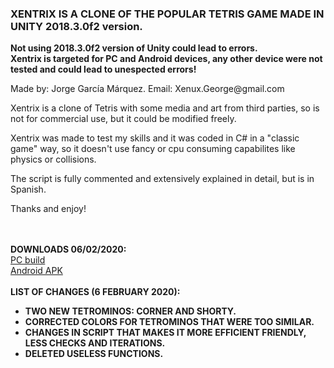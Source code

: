 
<b>
<h3>
XENTRIX IS A CLONE OF THE POPULAR TETRIS GAME MADE IN UNITY 2018.3.0f2 version.
</h3>
<a>Not using 2018.3.0f2 version of Unity could lead to errors.</a></br>
<a>Xentrix is targeted for PC and Android devices, any other device were not tested and could lead to unespected errors!</a>
</b>
</br>
<p>Made by: Jorge García Márquez. Email: Xenux.George@gmail.com</p>

<p>Xentrix is a clone of Tetris with some media and art from third parties, so is not
for commercial use, but it could be modified freely.</p>

<p>Xentrix was made to test my skills and it was coded in C# in a "classic game" way,
so it doesn't use fancy or cpu consuming capabilites like physics or collisions.</p>

<p>The script is fully commented and extensively explained in detail, but is in Spanish.</p>

<p>Thanks and enjoy!</p>
</br></br>
<b>DOWNLOADS 06/02/2020:</b>
</br>
<a href="https://mega.nz/#!RB5mRYgZ!Z1Es_stxW7E-ZsLs5Uo7IrL9CzERSVI0ic_s94jjVic">PC build</a></br>
<a href="https://mega.nz/#!0IwwBIxY!f2K86DFFcTvWm5y2uXBiy-9UeaTGXnTTPa4re5M8fyQ">Android APK</a>
</br></br>
 <b>
 LIST OF CHANGES (6 FEBRUARY 2020):</br>
<ul>
 <li> TWO NEW TETROMINOS: CORNER AND SHORTY.</li>
 <li> CORRECTED COLORS FOR TETROMINOS THAT WERE TOO SIMILAR.</li>
 <li> CHANGES IN SCRIPT THAT MAKES IT MORE EFFICIENT FRIENDLY, LESS CHECKS AND ITERATIONS.</li>
 <li> DELETED USELESS FUNCTIONS.</li>
 </ul>
 </b>

